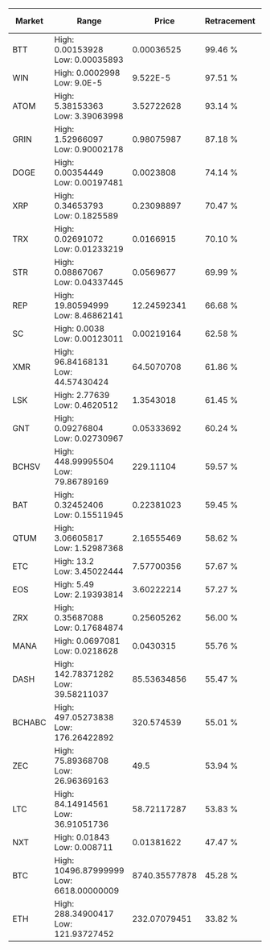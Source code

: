 | Market | Range | Price| Retracement | Doubles to 50% |
| --- | --- | --- | --- | --- |
| BTT | High: 0.00153928<br />Low: 0.00035893 | 0.00036525 | 99.46 % | 2.60 |
| WIN | High: 0.0002998<br />Low: 9.0E-5 | 9.522E-5 | 97.51 % | 2.05 |
| ATOM | High: 5.38153363<br />Low: 3.39063998 | 3.52722628 | 93.14 % | 1.24 |
| GRIN | High: 1.52966097<br />Low: 0.90002178 | 0.98075987 | 87.18 % | 1.24 |
| DOGE | High: 0.00354449<br />Low: 0.00197481 | 0.0023808 | 74.14 % | 1.16 |
| XRP | High: 0.34653793<br />Low: 0.1825589 | 0.23098897 | 70.47 % | 1.15 |
| TRX | High: 0.02691072<br />Low: 0.01233219 | 0.0166915 | 70.10 % | 1.18 |
| STR | High: 0.08867067<br />Low: 0.04337445 | 0.0569677 | 69.99 % | 1.16 |
| REP | High: 19.80594999<br />Low: 8.46862141 | 12.24592341 | 66.68 % | 1.15 |
| SC | High: 0.0038<br />Low: 0.00123011 | 0.00219164 | 62.58 % | 1.15 |
| XMR | High: 96.84168131<br />Low: 44.57430424 | 64.5070708 | 61.86 % | 1.10 |
| LSK | High: 2.77639<br />Low: 0.4620512 | 1.3543018 | 61.45 % | 1.20 |
| GNT | High: 0.09276804<br />Low: 0.02730967 | 0.05333692 | 60.24 % | 1.13 |
| BCHSV | High: 448.99995504<br />Low: 79.86789169 | 229.11104 | 59.57 % | 1.15 |
| BAT | High: 0.32452406<br />Low: 0.15511945 | 0.22381023 | 59.45 % | 1.07 |
| QTUM | High: 3.06605817<br />Low: 1.52987368 | 2.16555469 | 58.62 % | 1.06 |
| ETC | High: 13.2<br />Low: 3.45022444 | 7.57700356 | 57.67 % | 1.10 |
| EOS | High: 5.49<br />Low: 2.19393814 | 3.60222214 | 57.27 % | 1.07 |
| ZRX | High: 0.35687088<br />Low: 0.17684874 | 0.25605262 | 56.00 % | 1.04 |
| MANA | High: 0.0697081<br />Low: 0.0218628 | 0.0430315 | 55.76 % | 1.06 |
| DASH | High: 142.78371282<br />Low: 39.58211037 | 85.53634856 | 55.47 % | 1.07 |
| BCHABC | High: 497.05273838<br />Low: 176.26422892 | 320.574539 | 55.01 % | 1.05 |
| ZEC | High: 75.89368708<br />Low: 26.96369163 | 49.5 | 53.94 % | 1.04 |
| LTC | High: 84.14914561<br />Low: 36.91051736 | 58.72117287 | 53.83 % | 1.03 |
| NXT | High: 0.01843<br />Low: 0.008711 | 0.01381622 | 47.47 % | 0.00 |
| BTC | High: 10496.87999999<br />Low: 6618.00000009 | 8740.35577878 | 45.28 % | 0.00 |
| ETH | High: 288.34900417<br />Low: 121.93727452 | 232.07079451 | 33.82 % | 0.00 |
